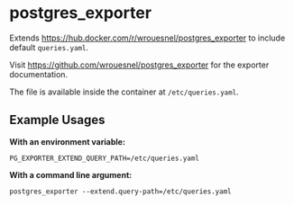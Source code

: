 # postgres_exporter
Extends https://hub.docker.com/r/wrouesnel/postgres_exporter to include default `queries.yaml`.

Visit https://github.com/wrouesnel/postgres_exporter for the exporter documentation.

The file is available inside the container at `/etc/queries.yaml`.

## Example Usages

**With an environment variable:**

```PG_EXPORTER_EXTEND_QUERY_PATH=/etc/queries.yaml```

**With a command line argument:**

```postgres_exporter --extend.query-path=/etc/queries.yaml```
